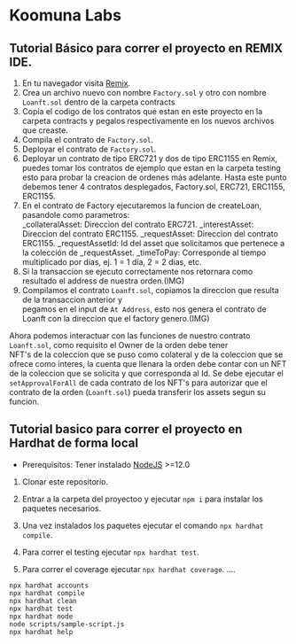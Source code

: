 # Koomuna Labs

## Tutorial Básico para correr el proyecto en REMIX IDE.

  1. En tu navegador visita [Remix](http://remix.ethereum.org/).
  2. Crea un archivo nuevo con nombre ``Factory.sol`` y otro con nombre ``Loanft.sol`` dentro de la carpeta contracts
  3. Copia el codigo de los contratos que estan en este proyecto en la carpeta contracts y
    pegalos respectivamente en los nuevos archivos que creaste.
  4. Compila el contrato de ``Factory.sol``.
  5. Deployar el contrato de ``Factory.sol``.
  6. Deployar un contrato de tipo ERC721 y dos de tipo ERC1155 en Remix, puedes tomar los contratos de ejemplo que
    estan en la carpeta testing esto para probar la creacion de ordenes más adelante.
  Hasta este punto debemos tener 4 contratos desplegados, Factory.sol, ERC721, ERC1155, ERC1155.
  7. En el contrato de Factory ejecutaremos la funcion de createLoan, pasandole como parametros:  
    _collateralAsset: Direccion del contrato ERC721.
    _interestAsset: Direccion del contrato ERC1155.
    _requestAsset: Direccion del contrato ERC1155.
    _requestAssetId: Id del asset que solicitamos que pertenece a la colección de _requestAsset.
    _timeToPay: Corresponde al tiempo multiplicado por dias, ej. 1 = 1 día, 2 = 2 dias, etc.
  8. Si la transaccion se ejecuto correctamente nos retornara como resultado el address de nuestra orden.(IMG)
  9. Compilamos el contrato ``Loanft.sol``, copiamos la direccion que resulta de la transaccion anterior y  
    pegamos en el input de ``At Address``, esto nos genera el contrato de Loanft con la direccion que el factory genero.(IMG)

  Ahora podemos interactuar con las funciones de nuestro contrato ``Loanft.sol``, como requisito el Owner de la orden debe tener  
  NFT's de la  coleccion que se puso como colateral y de la coleccion que se ofrece como interes, la cuenta que llenara la orden debe contar con un NFT de la coleccion que se solicita y que corresponda al Id.
  Se debe ejecutar el ``setApprovalForAll`` de cada contrato de los NFT's para autorizar que el contrato de la orden (``Loanft.sol``)  pueda transferir los assets segun su funcion.

## Tutorial basico para correr el proyecto en Hardhat de forma local

  * Prerequisitos:
    Tener instalado [NodeJS](https://nodejs.org/) >=12.0

  1. Clonar este repositorio.
  2. Entrar a la carpeta del proyectoo y ejecutar ``npm i`` para instalar los paquetes necesarios.
  3. Una vez instalados los paquetes ejecutar el comando ``npx hardhat compile``.
  4. Para correr el testing ejecutar ``npx hardhat test``.

  5. Para correr el coverage ejecutar ``npx hardhat coverage``.
  ....


```shell
npx hardhat accounts
npx hardhat compile
npx hardhat clean
npx hardhat test
npx hardhat node
node scripts/sample-script.js
npx hardhat help
```
